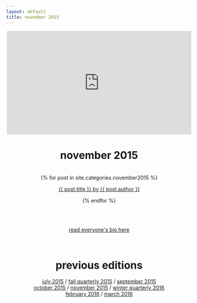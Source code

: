 ```yaml
---
layout: default
title: november 2015
---
```

<div align="center">
    <iframe src="https://player.vimeo.com/video/144661082" width="500" height="281" frameborder="0" webkitallowfullscreen mozallowfullscreen allowfullscreen></iframe>
    <p><h1>november 2015</h1></p><br>
</div>
<div align="center">
    {% for post in site.categories.november2015 %}
    <div class="items-wrapper">
        <div class="item">
            <p><a href="../{{ post.url }}">{{ post.title }} by {{ post.author }}</a>
            <br />
        </div>
    </div>
        
{% endfor %}
</div>

<br><br>
<p align="center"><a href="../november2015/people.html">read everyone's bio here</a></p>
<br>

<div align="center">
    <p><h1>previous editions</h1></p>
    <a href="../july2015/">july 2015</a> / <a href="../fall2015/">fall quarterly 2015</a> / <a href="../september2015/">september 2015</a> <br> <a href="../october2015/">october 2015</a> / <a href="../november2015/">november 2015</a> / <a href="../winter2016/">winter quarterly 2016</a> <br> <a href="../february2016 /">february 2016</a> / <a href="../march2015 /">march 2016</a>
</div>

<br><br>
